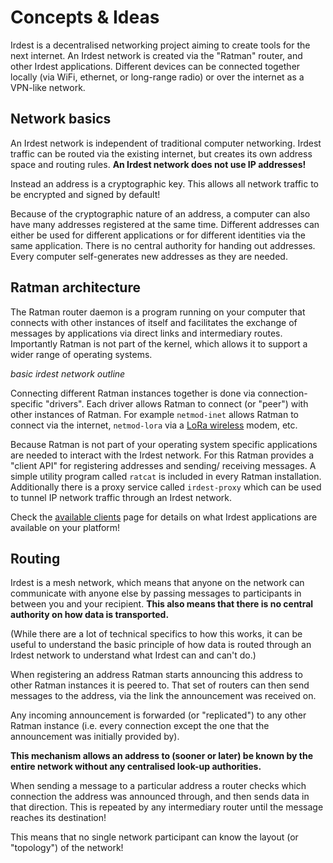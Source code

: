 # Concepts & Ideas

Irdest is a decentralised networking project aiming to create tools
for the next internet.  An Irdest network is created via the "Ratman"
router, and other Irdest applications.  Different devices can be
connected together locally (via WiFi, ethernet, or long-range radio)
or over the internet as a VPN-like network.

## Network basics

An Irdest network is independent of traditional computer networking.
Irdest traffic can be routed via the existing internet, but creates
its own address space and routing rules.  **An Irdest network does not
use IP addresses!**

Instead an address is a cryptographic key.  This allows all network
traffic to be encrypted and signed by default!

Because of the cryptographic nature of an address, a computer can also
have many addresses registered at the same time.  Different addresses
can either be used for different applications or for different
identities via the same application.  There is no central authority
for handing out addresses.  Every computer self-generates new
addresses as they are needed.


## Ratman architecture

The Ratman router daemon is a program running on your computer that
connects with other instances of itself and facilitates the exchange
of messages by applications via direct links and intermediary routes.
Importantly Ratman is not part of the kernel, which allows it to
support a wider range of operating systems.

*basic irdest network outline*

Connecting different Ratman instances together is done via
connection-specific "drivers".  Each driver allows Ratman to connect
(or "peer") with other instances of Ratman.  For example `netmod-inet`
allows Ratman to connect via the internet, `netmod-lora` via a [LoRa
wireless](../guides/03-lora.md) modem, etc.

Because Ratman is not part of your operating system specific
applications are needed to interact with the Irdest network.  For this
Ratman provides a "client API" for registering addresses and sending/
receiving messages.  A simple utility program called `ratcat` is
included in every Ratman installation.  Additionally there is a proxy
service called `irdest-proxy` which can be used to tunnel IP network
traffic through an Irdest network.

Check the [available clients](../clients.md) page for details on what
Irdest applications are available on your platform!


## Routing

Irdest is a mesh network, which means that anyone on the network can
communicate with anyone else by passing messages to participants in
between you and your recipient.  **This also means that there is no
central authority on how data is transported.**

(While there are a lot of technical specifics to how this works, it
can be useful to understand the basic principle of how data is routed
through an Irdest network to understand what Irdest can and can't do.)

When registering an address Ratman starts announcing this address to
other Ratman instances it is peered to.  That set of routers can then
send messages to the address, via the link the announcement was
received on.

Any incoming announcement is forwarded (or "replicated") to any other
Ratman instance (i.e. every connection except the one that the
announcement was initially provided by).

**This mechanism allows an address to (sooner or later) be known by the
entire network without any centralised look-up authorities.**

When sending a message to a particular address a router checks which
connection the address was announced through, and then sends data in
that direction.  This is repeated by any intermediary router until the
message reaches its destination!

This means that no single network participant can know the layout
(or "topology") of the network!
